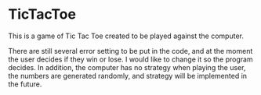 # TicTacToe
This is a game of Tic Tac Toe created to be played against the computer. 

There are still several error setting to be put in the code, and at the moment the user decides if they win or lose. I would like to change it so the program decides. In addition, the computer has no strategy when playing the user, the numbers are generated randomly, and strategy will be implemented in the future. 
